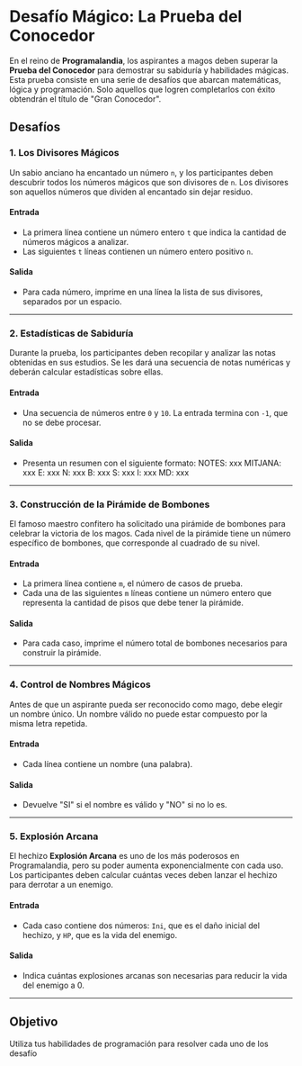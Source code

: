 # Desafío Mágico: La Prueba del Conocedor

En el reino de **Programalandia**, los aspirantes a magos deben superar la **Prueba del Conocedor** para demostrar su sabiduría y habilidades mágicas. Esta prueba consiste en una serie de desafíos que abarcan matemáticas, lógica y programación. Solo aquellos que logren completarlos con éxito obtendrán el título de "Gran Conocedor".

## Desafíos

### 1. **Los Divisores Mágicos**
Un sabio anciano ha encantado un número `n`, y los participantes deben descubrir todos los números mágicos que son divisores de `n`. Los divisores son aquellos números que dividen al encantado sin dejar residuo.

#### Entrada
- La primera línea contiene un número entero `t` que indica la cantidad de números mágicos a analizar.
- Las siguientes `t` líneas contienen un número entero positivo `n`.

#### Salida
- Para cada número, imprime en una línea la lista de sus divisores, separados por un espacio.

---

### 2. **Estadísticas de Sabiduría**
Durante la prueba, los participantes deben recopilar y analizar las notas obtenidas en sus estudios. Se les dará una secuencia de notas numéricas y deberán calcular estadísticas sobre ellas.

#### Entrada
- Una secuencia de números entre `0` y `10`. La entrada termina con `-1`, que no se debe procesar.

#### Salida
- Presenta un resumen con el siguiente formato:
  NOTES: xxx MITJANA: xxx E: xxx N: xxx B: xxx S: xxx I: xxx MD: xxx

---

### 3. **Construcción de la Pirámide de Bombones**
El famoso maestro confitero ha solicitado una pirámide de bombones para celebrar la victoria de los magos. Cada nivel de la pirámide tiene un número específico de bombones, que corresponde al cuadrado de su nivel.

#### Entrada
- La primera línea contiene `m`, el número de casos de prueba.
- Cada una de las siguientes `m` líneas contiene un número entero que representa la cantidad de pisos que debe tener la pirámide.

#### Salida
- Para cada caso, imprime el número total de bombones necesarios para construir la pirámide.

---

### 4. **Control de Nombres Mágicos**
Antes de que un aspirante pueda ser reconocido como mago, debe elegir un nombre único. Un nombre válido no puede estar compuesto por la misma letra repetida.

#### Entrada
- Cada línea contiene un nombre (una palabra).

#### Salida
- Devuelve "SI" si el nombre es válido y "NO" si no lo es.

---

### 5. **Explosión Arcana**
El hechizo **Explosión Arcana** es uno de los más poderosos en Programalandia, pero su poder aumenta exponencialmente con cada uso. Los participantes deben calcular cuántas veces deben lanzar el hechizo para derrotar a un enemigo.

#### Entrada
- Cada caso contiene dos números: `Ini`, que es el daño inicial del hechizo, y `HP`, que es la vida del enemigo.

#### Salida
- Indica cuántas explosiones arcanas son necesarias para reducir la vida del enemigo a 0.

---

## Objetivo
Utiliza tus habilidades de programación para resolver cada uno de los desafío